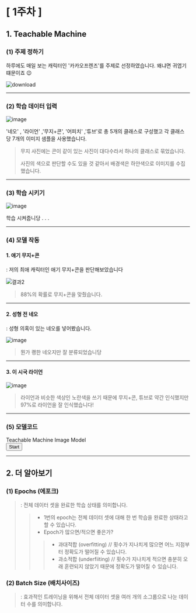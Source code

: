 [ 1주차 ]
===

## 1. Teachable Machine 
### (1) 주제 정하기
하루에도 매일 보는 캐릭터인 '카카오프렌즈'를 주제로 선정하였습니다. 왜냐면 귀엽기 떄문이죠 😉

 ![download](https://user-images.githubusercontent.com/101860592/160313876-708acbac-90cd-42ac-bffa-7ce3e2a21550.png)

---
### (2) 학습 데이터 입력
![image](https://user-images.githubusercontent.com/101860592/160316947-8342f849-0822-4742-83cb-fbc6a9a7de9a.png)

'네오' , '라이언' ,'무지+콘', '어피치' ,'튜브'로 총 5개의 클래스로 구성했고
각 클래스 당 7개의 이미지 샘플을 사용했습니다.

> 무지 사진에는 콘이 같이 있는 사진이 대다수라서 하나의 클래스로 묶었습니다.
> 
> 사진의 색으로 판단할 수도 있을 것 같아서 배경색은 하얀색으로 이미지를 수집했습니다.

***
### (3) 학습 시키기
![image](https://user-images.githubusercontent.com/101860592/160316981-6ff0e2ae-fd98-4a50-a0cb-39afaa9a0b49.png)


학습 시켜줍니당 . . .

***
### (4) 모델 작동
#### 1. 애기 무지+콘
: 저의 최애 캐릭터인 애기 무지+콘을 판단해보았습니다

![결과2](https://user-images.githubusercontent.com/101860592/160318251-003ebfcf-bff4-4f6e-a571-9c4bc4c123f3.PNG)


> 88%의 확률로 무지+콘을 맞췄습니다. 

---
#### 2. 성형 전 네오
: 성형 의혹이 있는 네오를 넣어봤습니다.

![image](https://user-images.githubusercontent.com/101860592/160318057-b9f5ff9b-922a-476f-bf1f-c303b4659a51.png)


> 뭔가 쾡한 네오지만 잘 분류되었습니당
---

#### 3. 이 시국 라이언
![image](https://user-images.githubusercontent.com/101860592/160317157-8fb010f2-70e4-47dc-a2c6-aabe9479cbe6.png)

> 라이언과 비슷한 색상인 노란색을 쓰기 때문에 무지+콘, 튜브로 약간 인식했지만 97%로 라이언을 잘 인식했습니다!
***

### (5) 모델코드
<div>Teachable Machine Image Model</div>
<button type="button" onclick="init()">Start</button>
<div id="webcam-container"></div>
<div id="label-container"></div>
<script src="https://cdn.jsdelivr.net/npm/@tensorflow/tfjs@1.3.1/dist/tf.min.js"></script>
<script src="https://cdn.jsdelivr.net/npm/@teachablemachine/image@0.8/dist/teachablemachine-image.min.js"></script>
<script type="text/javascript">
    // More API functions here:
    // https://github.com/googlecreativelab/teachablemachine-community/tree/master/libraries/image

    // the link to your model provided by Teachable Machine export panel
    const URL = "./my_model/";

    let model, webcam, labelContainer, maxPredictions;

    // Load the image model and setup the webcam
    async function init() {
        const modelURL = URL + "model.json";
        const metadataURL = URL + "metadata.json";

        // load the model and metadata
        // Refer to tmImage.loadFromFiles() in the API to support files from a file picker
        // or files from your local hard drive
        // Note: the pose library adds "tmImage" object to your window (window.tmImage)
        model = await tmImage.load(modelURL, metadataURL);
        maxPredictions = model.getTotalClasses();

        // Convenience function to setup a webcam
        const flip = true; // whether to flip the webcam
        webcam = new tmImage.Webcam(200, 200, flip); // width, height, flip
        await webcam.setup(); // request access to the webcam
        await webcam.play();
        window.requestAnimationFrame(loop);

        // append elements to the DOM
        document.getElementById("webcam-container").appendChild(webcam.canvas);
        labelContainer = document.getElementById("label-container");
        for (let i = 0; i < maxPredictions; i++) { // and class labels
            labelContainer.appendChild(document.createElement("div"));
        }
    }

    async function loop() {
        webcam.update(); // update the webcam frame
        await predict();
        window.requestAnimationFrame(loop);
    }

    // run the webcam image through the image model
    async function predict() {
        // predict can take in an image, video or canvas html element
        const prediction = await model.predict(webcam.canvas);
        for (let i = 0; i < maxPredictions; i++) {
            const classPrediction =
                prediction[i].className + ": " + prediction[i].probability.toFixed(2);
            labelContainer.childNodes[i].innerHTML = classPrediction;
        }
    }
</script>

***

## 2. 더 알아보기
### (1) Epochs (에포크)
> : 전체 데이터 셋을 완료한 학습 상태를 의미합니다.
> > - 1번의 epoch는 전체 데이터 셋에 대해 한 번 학습을 완료한 상태라고 할 수 있습니다.
> > - Epoch가 많으면/적으면 좋은가?
> > > + 과대적합 (overfitting)  // 횟수가 지나치게 많으면 어느 지점부터 정확도가 떨어질 수 있습니다.
> > > + 과소적합 (underfiiting) // 횟수가 지나치게 적으면 충분히 오래 훈련되지 않았기 때문에 정확도가 떨어질 수 있습니다.


### (2) Batch Size (배치사이즈)
> : 효과적인 트레이닝을 위해서 전체 데이터 셋을 여러 개의 소그룹으로 나눈 데이터 수를 의미합니다.




